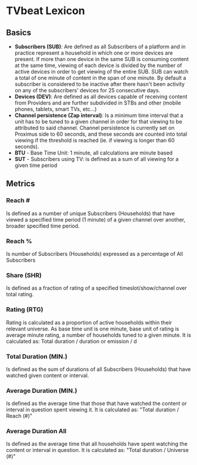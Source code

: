 # TVbeat Lexicon

## Basics

+ **Subscribers (SUB)**: Are defined as all Subscribers of a platform and in practice represent a household in which one or more devices are present. If more than one device in the same SUB is consuming content at the same time, viewing of each device is divided by the number of active devices in order to get viewing of the entire SUB. SUB can watch a total of one minute of content in the span of one minute. By default a subscriber is considered to be inactive after there hasn't been activity on any of the subscribers' devices for 25 consecutive days.
+ **Devices (DEV)**: Are defined as all devices capable of receiving content from Providers and are further subdivided in STBs and other (mobile phones, tablets, smart TVs, etc...)
+ **Channel persistence (Zap interval)**: Is a minimum time interval that a unit has to be tuned to a given channel in order for that viewing to be attributed to said channel. Channel persistence is currently set on Proximus side to 60 seconds, and these seconds are counted into total viewing if the threshold is reached (ie. if viewing is longer than 60 seconds).
+ **BTU** - Base Time Unit: 1 minute, all calculations are minute based
+ **SUT** - Subscribers using TV: is defined as a sum of all viewing for a given time period

## Metrics

### **Reach #**
Is defined as a number of unique Subscribers (Households) that have viewed a specified time period (1 minute) of a given channel over another, broader specified time period.

### **Reach %**
Is number of Subscribers (Households) expressed as a percentage of All Subscribers

### **Share (SHR)**
Is defined as a fraction of rating of a specified timeslot/show/channel over total rating.

### **Rating (RTG)**
Rating is calculated as a proportion of active households within their relevant universe. As base time unit is one minute, base unit of rating is average minute rating, a number of households tuned to a given minute.
It is calculated as: Total duration / duration or emission / d

### **Total Duration (MIN.)**
Is defined as the sum of durations of all Subscribers (Households) that have watched given content or interval.

### **Average Duration (MIN.)**
Is defined as the average time that those that have watched the content or interval in question spent viewing it. It is calculated as:  "Total duration / Reach (#)"

### **Average Duration All**
Is defined as the average time that all households have spent watching the content or interval in question. It is calculated as: "Total duration / Universe (#)"
